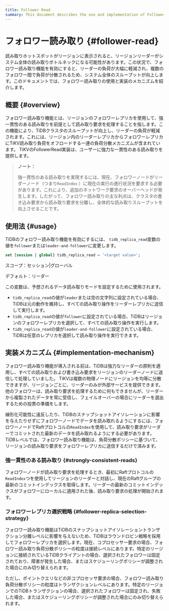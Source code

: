 ```yaml
---
title: Follower Read
summary: This document describes the use and implementation of Follower Read.
---
```


# フォロワー読み取り {#follower-read}

読み取りホットスポットがリージョンに表示されると、リージョンリーダーがシステム全体の読み取りボトルネックになる可能性があります。この状況で、フォロワー読み取り機能を有効にすると、リーダーの負荷が大幅に軽減され、複数のフォロワー間で負荷が分散されるため、システム全体のスループットが向上します。このドキュメントでは、フォロワー読み取りの使用と実装のメカニズムを紹介します。

## 概要 {#overview}

フォロワー読み取り機能とは、リージョンのフォロワーレプリカを使用して、強一貫性のある読み取りを前提として読み取り要求を処理することを指します。この機能により、TiDBクラスタのスループットが向上し、リーダーの負荷が軽減されます。これには、リージョン内のリーダーレプリカからフォロワーレプリカにTiKV読み取り負荷をオフロードする一連の負荷分散メカニズムが含まれています。 TiKVのFollowerRead実装は、ユーザーに強力な一貫性のある読み取りを提供します。

> **ノート：**
>
> 強一貫性のある読み取りを実現するには、現在、フォロワーノードがリーダーノード（つまり`ReadIndex` ）に現在の実行の進行状況を要求する必要があります。これにより、追加のネットワーク要求のオーバーヘッドが発生します。したがって、フォロワー読み取りの主な利点は、クラスタの書き込み要求から読み取り要求を分離し、全体的な読み取りスループットを向上させることです。

## 使用法 {#usage}

TiDBのフォロワー読み取り機能を有効にするには、 `tidb_replica_read`変数の値を`follower`または`leader-and-follower`に変更します。


```sql
set [session | global] tidb_replica_read = '<target value>';
```

スコープ：セッション|グローバル

デフォルト：リーダー

この変数は、予想されるデータ読み取りモードを設定するために使用されます。

-   `tidb_replica_read`の値が`leader`または空の文字列に設定されている場合、TiDBは元の動作を維持し、すべての読み取り操作をリーダーレプリカに送信して実行します。
-   `tidb_replica_read`の値が`follower`に設定されている場合、TiDBはリージョンのフォロワーレプリカを選択して、すべての読み取り操作を実行します。
-   `tidb_replica_read`の値が`leader-and-follower`に設定されている場合、TiDBは任意のレプリカを選択して読み取り操作を実行できます。

## 実装メカニズム {#implementation-mechanism}

フォロワー読み取り機能が導入される前は、TiDBは強力なリーダーの原則を適用し、すべての読み取りおよび書き込み要求をリージョンのリーダーノードに送信して処理していました。 TiKVは複数の物理ノードにリージョンを均等に分散できますが、リージョンごとに、リーダーのみが外部サービスを提供できます。他のフォロワーは、読み取り要求を処理するために何もできませんが、リーダーから複製されたデータを常に受信し、フェイルオーバーの場合にリーダーを選出するための投票の準備をします。

線形化可能性に違反したり、TiDBのスナップショットアイソレーションに影響を与えたりせずにフォロワーノードでデータを読み取れるようにするには、フォロワーノードでRaftプロトコルの`ReadIndex`を使用して、読み取り要求がリーダーでコミットされた最新のデータを読み取れるようにする必要があります。 TiDBレベルでは、フォロワー読み取り機能は、負荷分散ポリシーに基づいて、リージョンの読み取り要求をフォロワーレプリカに送信するだけで済みます。

### 強一貫性のある読み取り {#strongly-consistent-reads}

フォロワーノードが読み取り要求を処理するとき、最初にRaftプロトコルの`ReadIndex`つを使用してリージョンのリーダーと対話し、現在のRaftグループの最新のコミットインデックスを取得します。リーダーの最新のコミットインデックスがフォロワーにローカルに適用された後、読み取り要求の処理が開始されます。

### フォロワーレプリカ選択戦略 {#follower-replica-selection-strategy}

フォロワー読み取り機能はTiDBのスナップショットアイソレーショントランザクション分離レベルに影響を与えないため、TiDBはラウンドロビン戦略を採用してフォロワーレプリカを選択します。現在、コプロセッサー要求の場合、フォロワー読み取り負荷分散ポリシーの粒度は接続レベルにあります。特定のリージョンに接続されているTiDBクライアントの場合、選択されたフォロワーは固定されており、障害が発生した場合、またはスケジューリングポリシーが調整された場合にのみ切り替えられます。

ただし、ポイントクエリなどの非コプロセッサ要求の場合、フォロワー読み取り負荷分散ポリシーの粒度はトランザクションレベルにあります。特定のリージョンでのTiDBトランザクションの場合、選択されたフォロワーは固定され、失敗した場合、またはスケジューリングポリシーが調整された場合にのみ切り替えられます。
